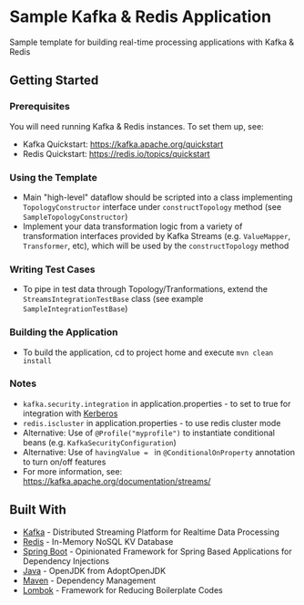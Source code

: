 # Sample Kafka & Redis Application
Sample template for building real-time processing applications with Kafka & Redis

## Getting Started

### Prerequisites
You will need running Kafka & Redis instances. To set them up, see:
* Kafka Quickstart: https://kafka.apache.org/quickstart
* Redis Quickstart: https://redis.io/topics/quickstart

### Using the Template
* Main "high-level" dataflow should be scripted into a class implementing `TopologyConstructor` interface under `constructTopology` method (see `SampleTopologyConstructor`)
* Implement your data transformation logic from a variety of transformation interfaces provided by Kafka Streams (e.g. `ValueMapper`, `Transformer`, etc), which will be used by the `constructTopology` method

### Writing Test Cases
* To pipe in test data through Topology/Tranformations, extend the `StreamsIntegrationTestBase` class (see example `SampleIntegrationTestBase`)

### Building the Application
* To build the application, cd to project home and execute `mvn clean install`

### Notes
* `kafka.security.integration` in application.properties - to set to true for integration with [Kerberos](https://web.mit.edu/kerberos/)
* `redis.iscluster` in application.properties - to use redis cluster mode
* Alternative: Use of `@Profile("myprofile")` to instantiate conditional beans (e.g. `KafkaSecurityConfiguration`)
* Alternative: Use of `havingValue = ` in `@ConditionalOnProperty` annotation to turn on/off features
* For more information, see: https://kafka.apache.org/documentation/streams/

## Built With
* [Kafka](https://kafka.apache.org/) - Distributed Streaming Platform for Realtime Data Processing
* [Redis](https://redis.io/) - In-Memory NoSQL KV Database
* [Spring Boot](https://spring.io/projects/spring-boot) - Opinionated Framework for Spring Based Applications for Dependency Injections
* [Java](https://adoptopenjdk.net/) - OpenJDK from AdoptOpenJDK
* [Maven](https://maven.apache.org/) - Dependency Management
* [Lombok](https://projectlombok.org/download) - Framework for Reducing Boilerplate Codes
